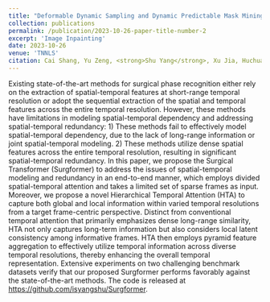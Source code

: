 ```yaml
---
title: "Deformable Dynamic Sampling and Dynamic Predictable Mask Mining for Image Inpainting"
collection: publications
permalink: /publication/2023-10-26-paper-title-number-2
excerpt: 'Image Inpainting'
date: 2023-10-26
venue: 'TNNLS'
citation: Cai Shang, Yu Zeng, <strong>Shu Yang</strong>, Xu Jia, Huchuan Lu, You He
---
```


Existing state-of-the-art methods for surgical phase recognition either rely on the extraction of spatial-temporal features at short-range temporal resolution or adopt the sequential extraction of the spatial and temporal features across the entire temporal resolution. However, these methods have limitations in modeling spatial-temporal dependency and addressing spatial-temporal redundancy: 1) These methods fail to effectively model spatial-temporal dependency, due to the lack of long-range information or joint spatial-temporal modeling. 2) These methods utilize dense spatial features across the entire temporal resolution, resulting in significant spatial-temporal redundancy. In this paper, we propose the Surgical Transformer (Surgformer) to address the issues of spatial-temporal modeling and redundancy in an end-to-end manner, which employs divided spatial-temporal attention and takes a limited set of sparse frames as input. Moreover, we propose a novel Hierarchical Temporal Attention (HTA) to capture both global and local information within varied temporal resolutions from a target frame-centric perspective. Distinct from conventional temporal attention that primarily emphasizes dense long-range similarity, HTA not only captures long-term information but also considers local latent consistency among informative frames. HTA then employs pyramid feature aggregation to effectively utilize temporal information across diverse temporal resolutions, thereby enhancing the overall temporal representation. Extensive experiments on two challenging benchmark datasets verify that our proposed Surgformer performs favorably against the state-of-the-art methods. The code is released at https://github.com/isyangshu/Surgformer.
